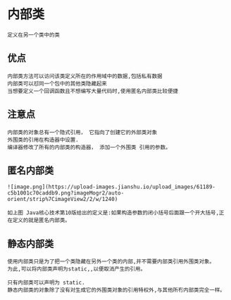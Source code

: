 # 内部类

    定义在另一个类中的类

## 优点

    内部类方法可以访问该类定义所在的作用域中的数据,包括私有数据
    内部类可以怼同一个包中的其他类隐藏起来
    当想要定义一个回调函数且不想编写大量代码时,使用匿名内部类比较便捷


## 注意点

    内部类的对象总有一个隐式引用， 它指向了创建它的外部类对象
    外围类的引用在构造器中设置.
    编译器修改了所有的内部类的构造器， 添加一个外围类 引用的参数。

## 匿名内部类

    ![image.png](https://upload-images.jianshu.io/upload_images/61189-c5b1001c70caddb9.png?imageMogr2/auto-orient/strip%7CimageView2/2/w/1240)

    如上图 Java核心技术第10版给出的定义是:如果构造参数的闭小括号后面跟一个开大括号,正在定义的就是匿名内部类。

## 静态内部类

    使用内部类只是为了把一个类隐藏在另外一个类的内部,并不需要内部类引用外围类对象。
    为此,可以将内部类声明为static,,以便取消产生的引用。

    只有内部类可以声明为 static.
    静态内部类的对象除了没有对生成它的外围类对象的引用特权外,与其他所冇内部类完全一样。
